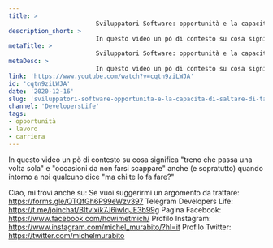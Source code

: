 ```yaml
---
title: > 
                        Sviluppatori Software: opportunità e la capacità di saltare (di tanto in tanto)
description_short: > 
                        In questo video un pò di contesto su cosa significa "treno che passa una volta sola" e "occasioni da non farsi scappare" anche (e ...
metaTitle: > 
                        Sviluppatori Software: opportunità e la capacità di saltare (di tanto in tanto)
metaDesc: > 
                        In questo video un pò di contesto su cosa significa "treno che passa una volta sola" e "occasioni da non farsi scappare" anche (e ...
link: 'https://www.youtube.com/watch?v=cqtn9ziLWJA'
id: 'cqtn9ziLWJA'
date: '2020-12-16'
slug: 'sviluppatori-software-opportunita-e-la-capacita-di-saltare-di-tanto-in-tanto'
channel: 'DevelopersLife'
tags: 
- opportunità
- lavoro
- carriera
---
```

In questo video un pò di contesto su cosa significa "treno che passa una volta sola" e "occasioni da non farsi scappare" anche (e sopratutto) quando intorno a noi qualcuno dice "ma chi te lo fa fare?"

Ciao, mi trovi anche su:
Se vuoi suggerirmi un argomento da trattare: https://forms.gle/QTQfGh6P99eWzv397
Telegram Developers Life: https://t.me/joinchat/BItvlxik7J6iwIqJE3b99g
Pagina Facebook: https://www.facebook.com/howimetmich/
Profilo Instagram: https://www.instagram.com/michel_murabito/?hl=it
Profilo Twitter: https://twitter.com/michelmurabito
